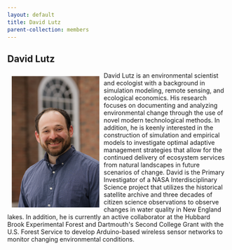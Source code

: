 ```yaml
---
layout: default
title: David Lutz
parent-collection: members
---
```


## David Lutz
<img src="/media/members/david_lutz.png" alt="1" width = 200px height = 300px style="object-fit: cover; float: left; margin: 10px">
David Lutz is an environmental scientist and ecologist with a background in simulation modeling, remote sensing, and ecological economics. His research focuses on documenting and analyzing environmental change through the use of novel modern technological methods. In addition, he is keenly interested in the construction of simulation and empirical models to investigate optimal adaptive management strategies that allow for the continued delivery of ecosystem services from natural landscapes in future scenarios of change. David is the Primary Investigator of a NASA Interdisciplinary Science project that utilizes the historical satellite archive and three decades of citizen science observations to observe changes in water quality in New England lakes. In addition, he is currently an active collaborator at the Hubbard Brook Experimental Forest and Dartmouth's Second College Grant with the U.S. Forest Service to develop Arduino-based wireless sensor networks to monitor changing environmental conditions.